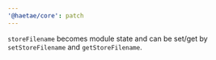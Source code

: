 ```yaml
---
'@haetae/core': patch
---
```


`storeFilename` becomes module state and can be set/get by `setStoreFilename` and `getStoreFilename`.
